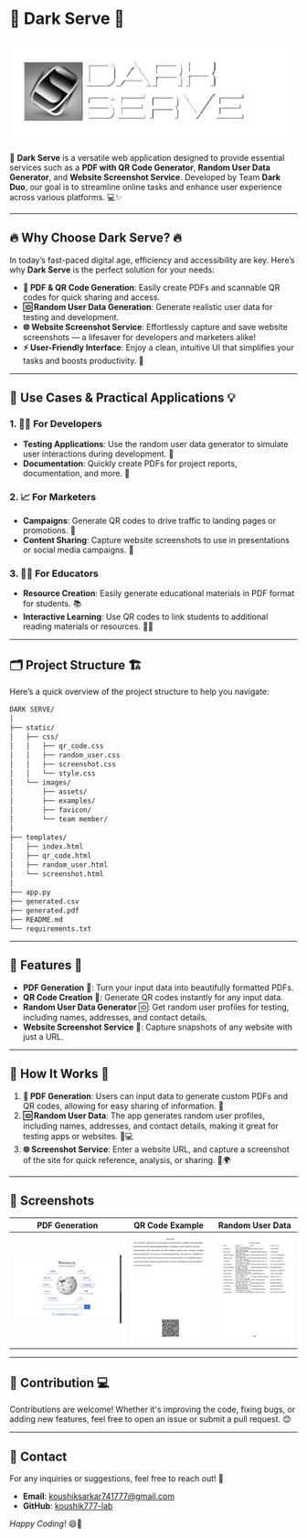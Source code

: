 # 🌟 **Dark Serve** 🌟

![Dark Serve Logo](static/images/assets/logo.png) <!-- Replace with your logo path -->

🚀 **Dark Serve** is a versatile web application designed to provide essential services such as a **PDF with QR Code Generator**, **Random User Data Generator**, and **Website Screenshot Service**. Developed by Team **Dark Duo**, our goal is to streamline online tasks and enhance user experience across various platforms. 💻✨

---

## 🔥 **Why Choose Dark Serve?** 🔥

In today’s fast-paced digital age, efficiency and accessibility are key. Here’s why **Dark Serve** is the perfect solution for your needs:

- **📄 PDF & QR Code Generation**: Easily create PDFs and scannable QR codes for quick sharing and access.
- **🆔 Random User Data Generation**: Generate realistic user data for testing and development.
- **🌐 Website Screenshot Service**: Effortlessly capture and save website screenshots — a lifesaver for developers and marketers alike!
- **⚡ User-Friendly Interface**: Enjoy a clean, intuitive UI that simplifies your tasks and boosts productivity. 🎨

---

## 🚀 **Use Cases & Practical Applications** 💡

### 1. 👨‍💻 **For Developers**
   - **Testing Applications**: Use the random user data generator to simulate user interactions during development. 🧪
   - **Documentation**: Quickly create PDFs for project reports, documentation, and more. 📑

### 2. 📈 **For Marketers**
   - **Campaigns**: Generate QR codes to drive traffic to landing pages or promotions. 📢
   - **Content Sharing**: Capture website screenshots to use in presentations or social media campaigns. 💼

### 3. 👩‍🏫 **For Educators**
   - **Resource Creation**: Easily generate educational materials in PDF format for students. 📚
   - **Interactive Learning**: Use QR codes to link students to additional reading materials or resources. 🧠🔗

---

## 🗂 **Project Structure** 🏗

Here’s a quick overview of the project structure to help you navigate:

```
DARK SERVE/
│
├── static/
│   ├── css/
│   │   ├── qr_code.css
│   │   ├── random_user.css
│   │   ├── screenshot.css
│   │   └── style.css
│   └── images/
│       ├── assets/
│       ├── examples/
│       ├── favicon/
│       └── team member/
│
├── templates/
│   ├── index.html
│   ├── qr_code.html
│   ├── random_user.html
│   └── screenshot.html
│
├── app.py
├── generated.csv
├── generated.pdf
├── README.md
└── requirements.txt
```
---

## 🚀 **Features** 🌟

- **PDF Generation** 📄: Turn your input data into beautifully formatted PDFs.
- **QR Code Creation** 📱: Generate QR codes instantly for any input data.
- **Random User Data Generator** 🆔: Get random user profiles for testing, including names, addresses, and contact details.
- **Website Screenshot Service** 📸: Capture snapshots of any website with just a URL.

---

## 🎯 **How It Works** 🔧

1. **📝 PDF Generation**: Users can input data to generate custom PDFs and QR codes, allowing for easy sharing of information. 📄
2. **🆔 Random User Data**: The app generates random user profiles, including names, addresses, and contact details, making it great for testing apps or websites. 👤💻
3. **🌐 Screenshot Service**: Enter a website URL, and capture a screenshot of the site for quick reference, analysis, or sharing. 📸🌍

---

## 📸 **Screenshots**

| PDF Generation  | QR Code Example  | Random User Data  |
|-----------------|------------------|-------------------|
| ![SCREENSHOT Example](static/images/examples/screenshot_example.png) | ![QR Code Example](static/images/examples/QR_code_example.png) | ![User Data Example](static/images/examples/userdata_example.png) |

---

## 🌟 **Contribution** 💻

Contributions are welcome! Whether it's improving the code, fixing bugs, or adding new features, feel free to open an issue or submit a pull request. 😊

---

## 💬 **Contact**

For any inquiries or suggestions, feel free to reach out! 💌

- **Email**: koushiksarkar741777@gmail.com
- **GitHub**: [koushik777-lab](https://github.com/koushik777-lab)

*Happy Coding!* 😄🚀

